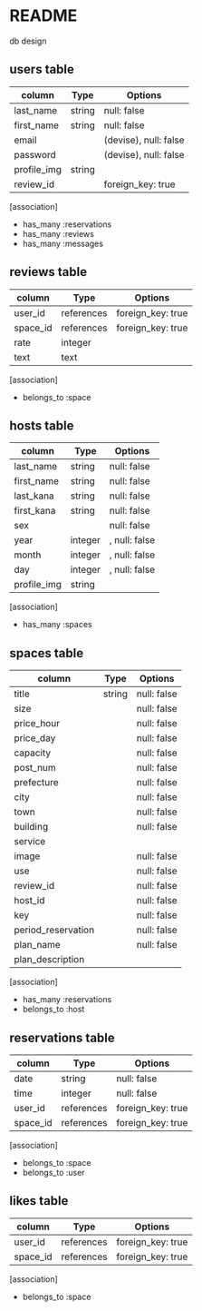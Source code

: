 # README

db design

## users table
|column|Type|Options|
|------|----|-------|
|last_name|string|null: false|
|first_name|string|null: false|
|email||(devise), null: false|
|password||(devise), null: false|
|profile_img|string||
|review_id||foreign_key: true|

[association]
- has_many :reservations
- has_many :reviews
- has_many :messages


## reviews table
|column|Type|Options|
|------|----|-------|
|user_id|references|foreign_key: true|
|space_id|references|foreign_key: true|
|rate|integer||
|text|text||

[association]
- belongs_to :space


## hosts table
|column|Type|Options|
|------|----|-------|
|last_name|string|null: false|
|first_name|string|null: false|
|last_kana|string|null: false|
|first_kana|string|null: false|
|sex||null: false|
|year|integer|, null: false|
|month|integer|, null: false|
|day|integer|, null: false|
|profile_img|string||

[association]
- has_many :spaces


## spaces table
|column|Type|Options|
|------|----|-------|
|title|string|null: false|
|size||null: false|
|price_hour||null: false|
|price_day||null: false|
|capacity||null: false|
|post_num||null: false|
|prefecture||null: false|
|city||null: false|
|town||null: false|
|building||null: false|
|service|||
|image||null: false|
|use||null: false|
|review_id||null: false|
|host_id||null: false|
|key||null: false|
|period_reservation||null: false|
|plan_name||null: false|
|plan_description|||

[association]
- has_many :reservations
- belongs_to :host


## reservations table
|column|Type|Options|
|------|----|-------|
|date|string|null: false|
|time|integer|null: false|
|user_id|references|foreign_key: true|
|space_id|references|foreign_key: true|

[association]
- belongs_to :space
- belongs_to :user

## likes table
|column|Type|Options|
|------|----|-------|
|user_id|references|foreign_key: true|
|space_id|references|foreign_key: true|

[association]
- belongs_to :space
